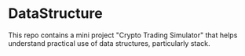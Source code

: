 # DataStructure
This repo contains a mini project "Crypto Trading Simulator" that helps understand practical use of data structures, particularly stack.
